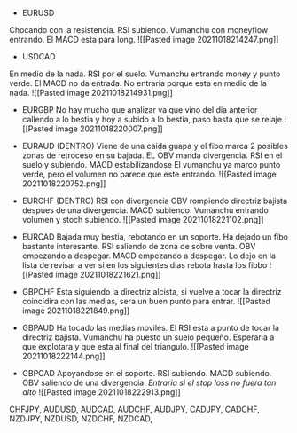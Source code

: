 * EURUSD

Chocando con la resistencia.
RSI subiendo.
Vumanchu con moneyflow entrando.
El MACD esta para long.
![[Pasted image 20211018214247.png]]

* USDCAD

En medio de la nada.
RSI por el suelo.
Vumanchu entrando money y punto verde.
El MACD no da entrada.
No entraria porque esta en medio de la nada.
![[Pasted image 20211018214931.png]]

* EURGBP
No hay mucho que analizar ya que vino del dia anterior callendo a lo bestia y hoy a subido a lo bestia, paso hasta que se relaje
![[Pasted image 20211018220007.png]]


* EURAUD (DENTRO)
Viene de una caida guapa y el fibo marca 2 posibles zonas de retroceso en su bajada.
EL OBV manda divergencia.
RSI en el suelo y subiendo.
MACD estabilizandose
El vumanchu ya marco punto verde, pero el volumen no parece que este entrando.
![[Pasted image 20211018220752.png]]

* EURCHF (DENTRO)
RSI con divergencia
OBV rompiendo directriz bajista despues de una divergencia.
MACD subiendo.
Vumanchu entrando volumen y stoch subiendo.
![[Pasted image 20211018221102.png]]


* EURCAD
Bajada muy bestia, rebotando en un soporte.
Ha dejado un fibo bastante interesante.
RSI saliendo de zona de sobre venta.
OBV empezando a despegar.
MACD empezando a despegar.
Lo dejo en la lista de revisar a ver si en los siguientes dias rebota hasta los fibbo
![[Pasted image 20211018221621.png]]

* GBPCHF
Esta siguiendo la directriz alcista, si vuelve a tocar la directriz coincidira con las medias, sera un buen punto para entrar.
![[Pasted image 20211018221849.png]]

* GBPAUD
Ha tocado las medias moviles.
El RSI esta a punto de tocar la directriz bajista.
Vumanchu ha puesto un suelo pequeño.
Esperaria a que explotara y que esta al final del triangulo.
![[Pasted image 20211018222144.png]]

* GBPCAD
Apoyandose en el soporte.
RSI subiendo.
MACD subiendo.
OBV saliendo de una divergencia.
*Entraria si el stop loss no fuera tan alto*
![[Pasted image 20211018222913.png]]

CHFJPY,
AUDUSD,
AUDCAD,
AUDCHF,
AUDJPY,
CADJPY,
CADCHF,
NZDJPY,
NZDUSD,
NZDCHF,
NZDCAD,

